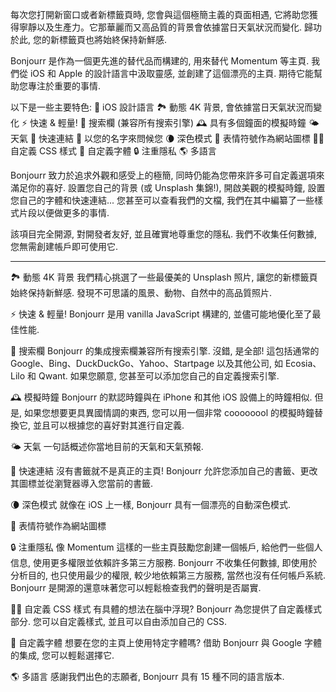 每次您打開新窗口或者新標籤頁時, 您會與這個極簡主義的頁面相遇, 它將助您獲得寧靜以及生產力。它那華麗而又高品質的背景會依據當日天氣狀況而變化. 歸功於此, 您的新標籤頁也將始終保持新鮮感.

Bonjourr 是作為一個更先進的替代品而構建的, 用來替代 Momentum 等主頁. 我們從 iOS 和 Apple 的設計語言中汲取靈感, 並創建了這個漂亮的主頁. 期待它能幫助您專注於重要的事情.

以下是一些主要特色:
🍏 iOS 設計語言
🏞 動態 4K 背景, 會依據當日天氣狀況而變化
⚡️ 快速 & 輕量!
🔎 搜索欄 (兼容所有搜索引擎)
🕰 具有多個鐘面的模擬時鐘
🌤 天氣
🔗 快速連結
👋 以您的名字來問候您
🌘 深色模式
🥖 表情符號作為網站圖標
🧑‍💻 自定義 CSS 樣式
📝 自定義字體
🔒 注重隱私
🌎 多語言

Bonjourr 致力於追求外觀和感受上的極簡, 同時仍能為您帶來許多可自定義選項來滿足你的喜好. 設置您自己的背景 (或 Unsplash 集錦!), 開啟美觀的模擬時鐘, 設置您自己的字體和快速連結... 您甚至可以查看我們的文檔, 我們在其中編纂了一些樣式片段以便做更多的事情.

該項目完全開源, 對開發者友好, 並且確實地尊重您的隱私. 我們不收集任何數據, 您無需創建帳戶即可使用它.

---

🏞 動態 4K 背景
我們精心挑選了一些最優美的 Unsplash 照片, 讓您的新標籤頁始終保持新鮮感. 發現不可思議的風景、動物、自然中的高品質照片.

⚡️ 快速 & 輕量!
Bonjourr 是用 vanilla JavaScript 構建的, 並儘可能地優化至了最佳性能.

🔎 搜索欄
Bonjourr 的集成搜索欄兼容所有搜索引擎. 沒錯, 是全部! 這包括通常的 Google、Bing、DuckDuckGo、Yahoo、Startpage 以及其他公司, 如 Ecosia、Lilo 和 Qwant. 如果您願意, 您甚至可以添加您自己的自定義搜索引擎.

🕰 模擬時鐘
Bonjourr 的默認時鐘與在 iPhone 和其他 iOS 設備上的時鐘相似. 但是, 如果您想要更具異國情調的東西, 您可以用一個非常 coooooool 的模擬時鐘替換它, 並且可以根據您的喜好對其進行自定義.

🌤 天氣
一句話概述你當地目前的天氣和天氣預報.

🔗 快速連結
沒有書籤就不是真正的主頁! Bonjourr 允許您添加自己的書籤、更改其圖標並從瀏覽器導入您當前的書籤.

🌘 深色模式
就像在 iOS 上一樣, Bonjourr 具有一個漂亮的自動深色模式.

🥖 表情符號作為網站圖標

🔒 注重隱私
像 Momentum 這樣的一些主頁鼓勵您創建一個帳戶, 給他們一些個人信息, 使用更多權限並依賴許多第三方服務. Bonjourr 不收集任何數據, 即使用於分析目的, 也只使用最少的權限, 較少地依賴第三方服務, 當然也沒有任何帳戶系統. Bonjourr 是開源的還意味著您可以輕鬆檢查我們的聲明是否屬實.

🧑‍💻 自定義 CSS 樣式
有具體的想法在腦中浮現? Bonjourr 為您提供了自定義樣式部分. 您可以自定義樣式, 並且可以自由添加自己的 CSS.

📝 自定義字體
想要在您的主頁上使用特定字體嗎? 借助 Bonjourr 與 Google 字體的集成, 您可以輕鬆選擇它.

🌎 多語言
感謝我們出色的志願者, Bonjourr 具有 15 種不同的語言版本.
